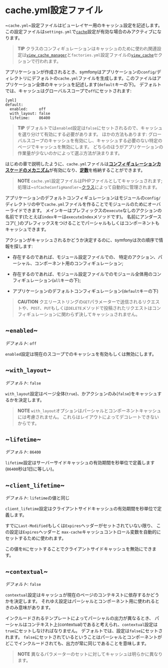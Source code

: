 cache.yml設定ファイル
====================

~`cache.yml`~設定ファイルはビューレイヤー用のキャッシュ設定を記述します。
この設定ファイルは`settings.yml`で[`cache`](#chapter_04_sub_cach)設定が有効な場合のみアクティブになります。

>**TIP**
>クラスのコンフィギュレーションはキャッシュのために使われ関連設定は[`view_cache_manager`](#chapter_05_view_cache_manager)と`factories.yml`設定ファイルの[`view_cache`](#chapter_05_view_cache)セクションで行われます。

アプリケーションが作成されるとき、symfonyはアプリケーションの`config/`ディレクトリにデフォルトの`cache.yml`ファイルを生成します。このファイルはアプリケーション全体のキャッシュを記述します(`default`キーの下)。
デフォルトでは、キャッシュはグローバルスコープで`off`にセットされます:

    [yml]
    default:
      enabled:     off
      with_layout: false
      lifetime:    86400

>**TIP**
>デフォルトでは`enabled`設定は`false`にセットされるので、キャッシュを選り分けて有効にする必要があります。
>ほかの方法もあります:
>グローバルスコープのキャッシュを有効にし、キャッシュする必要のない特定のページでキャッシュを無効にします。
>どちらのほうがアプリケーションの作業量が少ないのかによって選ぶ方法が決まります。

はじめの章で説明したように、`cache.yml`ファイルは[**コンフィギュレーションカスケードのメカニズム**](#chapter_03_configuration_cascade)が有効になり、[**定数**](#chapter_03_constants)を格納することができます。

>**NOTE**
>`cache.yml`設定ファイルはPHPファイルとしてキャッシュされます;
>処理は~`sfCacheConfigHandler`~[クラス](#chapter_14_config_handlers_yml)によって自動的に管理されます。

アプリケーションのデフォルトコンフィギュレーションはモジュールの`config/`ディレクトリの中で`cache.yml`ファイルを作ることでモジュールのためにオーバーライドできます。
メインキーはプレフィックスの`execute`なしのアクションの名前です(たとえば`index`キーは`executeIndex`メソッドです)。
名前にアンダースコア(`_`)のプレフィックスをつけることでパーシャルもしくはコンポーネントもキャッシュできます。

アクションがキャッシュされるかどうか決定するのに、symfonyは次の順序で情報を探します:

  * 存在するのであれば、モジュール設定ファイルでの、
    特定のアクション、パーシャル、コンポーネント用のコンフィギュレーション;

  * 存在するのであれば、モジュール設定ファイルでのモジュール全体用のコンフィギュレーション(`all`キーの下);

  * アプリケーションのデフォルトコンフィギュレーション(`default`キーの下)

>**CAUTION**
>クエリーストリングの`GET`パラメーターで送信されるリクエストや、`POST`、`PUT`もしくは`DELETE`メソッドで投稿されたリクエストはコンフィギュレーションに関わらず決してキャッシュされません。

~`enabled`~
-----------

*デフォルト*: `off`

`enabled`設定は現在のスコープでのキャッシュを有効もしくは無効にします。

~`with_layout`~
---------------

*デフォルト*: `false`

`with_layout`設定はページ全体(`true`)、かアクションのみ(`false`)をキャッシュするかを決定します。

>**NOTE**
>`with_layout`オプションはパーシャルとコンポーネントキャッシュには考慮されません。
>これらはレイアウトによってデコレートできないからです。

~`lifetime`~
------------

*デフォルト*: `86400`

`lifetime`設定はサーバーサイドキャッシュの有効期間を秒単位で定義します(`86400`秒は1日に等しい)。

~`client_lifetime`~
-------------------

*デフォルト*: `lifetime`の値と同じ

`client_lifetime`設定はクライアントサイドキャッシュの有効期間を秒単位で定義します。

すでに`Last-Modified`もしくは`Expires`ヘッダーがセットされていない限り、
この設定は`Expires`ヘッダーと
`max-cache`キャッシュコントロール変数を自動的にセットするために使われます。

この値を`0`にセットすることでクライアントサイドキャッシュを無効にできます。

~`contextual`~
--------------

*デフォルト*: `false`

`contextual`設定はキャッシュが現在のページのコンテキストに依存するかどうかを決定します。
それゆえ設定はパーシャルとコンポーネント用に使われるときのみ意味があります。

インクルードされるテンプレートによってパーシャルの出力が異なるとき、
パーシャルはコンテキスト上(contextual)であると考えられ、`contextual`設定は`true`にセットしなければなりません。
デフォルトでは、設定は`false`にセットされます。 
`false`にセットされているということはパーシャルとコンポーネントがどこでインクルードされても、出力が常に同じであることを意味します。

>**NOTE**
>異なるパラメーターのセットに対してキャッシュは明らかに異なります。

